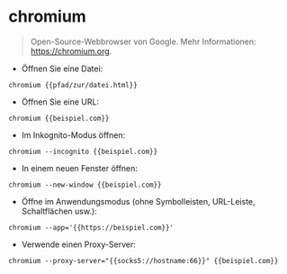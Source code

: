 # chromium

> Open-Source-Webbrowser von Google.
> Mehr Informationen: <https://chromium.org>.

- Öffnen Sie eine Datei:

`chromium {{pfad/zur/datei.html}}`

- Öffnen Sie eine URL:

`chromium {{beispiel.com}}`

- Im Inkognito-Modus öffnen:

`chromium --incognito {{beispiel.com}}`

- In einem neuen Fenster öffnen:

`chromium --new-window {{beispiel.com}}`

- Öffne im Anwendungsmodus (ohne Symbolleisten, URL-Leiste, Schaltflächen usw.):

`chromium --app='{{https://beispiel.com}}'`

- Verwende einen Proxy-Server:

`chromium --proxy-server="{{socks5://hostname:66}}" {{beispiel.com}}`
